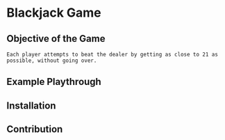 # Blackjack Game

## Objective of the Game
    Each player attempts to beat the dealer by getting as close to 21 as possible, without going over.

## Example Playthrough 


## Installation


## Contribution



    

